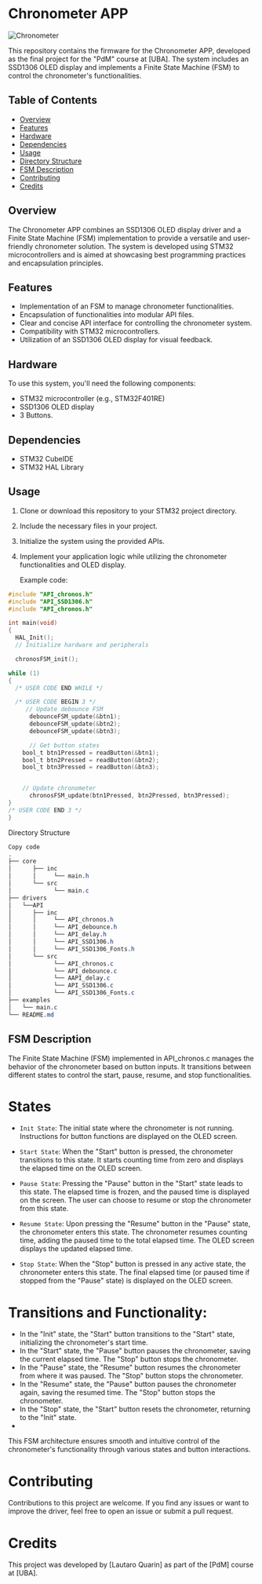 # Chronometer APP 

![Chronometer](https://github.com/lautiq/PdM_workspace/assets/110248182/9d09d5b7-bcfd-4295-9b74-b4dfacc27400)

This repository contains the firmware for the Chronometer APP, developed as the final project for the "PdM" course at [UBA]. The system includes an SSD1306 OLED display and implements a Finite State Machine (FSM) to control the chronometer's functionalities.

## Table of Contents

- [Overview](#overview)
- [Features](#features)
- [Hardware](#hardware)
- [Dependencies](#dependencies)
- [Usage](#usage)
- [Directory Structure](#directory-structure)
- [FSM Description](#fsm-description)
- [Contributing](#contributing)
- [Credits](#credits)

## Overview

The Chronometer APP combines an SSD1306 OLED display driver and a Finite State Machine (FSM) implementation to provide a versatile and user-friendly chronometer solution. The system is developed using STM32 microcontrollers and is aimed at showcasing best programming practices and encapsulation principles.

## Features

- Implementation of an FSM to manage chronometer functionalities.
- Encapsulation of functionalities into modular API files.
- Clear and concise API interface for controlling the chronometer system.
- Compatibility with STM32 microcontrollers.
- Utilization of an SSD1306 OLED display for visual feedback.

## Hardware

To use this system, you'll need the following components:

- STM32 microcontroller (e.g., STM32F401RE)
- SSD1306 OLED display
- 3 Buttons.

## Dependencies

- STM32 CubeIDE
- STM32 HAL Library

## Usage

1. Clone or download this repository to your STM32 project directory.
2. Include the necessary files in your project.
3. Initialize the system using the provided APIs.
4. Implement your application logic while utilizing the chronometer functionalities and OLED display.

   Example code:
```c
#include "API_chronos.h"
#include "API_SSD1306.h"
#include "API_chronos.h"

int main(void)
{
  HAL_Init();
  // Initialize hardware and peripherals

  chronosFSM_init();

while (1)
{
  /* USER CODE END WHILE */

  /* USER CODE BEGIN 3 */
	 // Update debounce FSM
	  debounceFSM_update(&btn1);
	  debounceFSM_update(&btn2);
	  debounceFSM_update(&btn3);

	  // Get button states
    bool_t btn1Pressed = readButton(&btn1);
    bool_t btn2Pressed = readButton(&btn2);
    bool_t btn3Pressed = readButton(&btn3);


    // Update chronometer
	  chronosFSM_update(btn1Pressed, btn2Pressed, btn3Pressed);
}
/* USER CODE END 3 */
}
 ```

Directory Structure
```css
Copy code
.
├── core
│      ├── inc
│      │     └── main.h
│      └── src
│            └── main.c
├── drivers
│   └──API
│      ├── inc
│      │     └── API_chronos.h
│      │     └── API_debounce.h
│      │     └── API_delay.h
│      │     └── API_SSD1306.h
│      │     └── API_SSD1306_Fonts.h
│      └── src
│            └── API_chronos.c
│            └── API_debounce.c
│            └── AAPI_delay.c
│            └── API_SSD1306.c
│            └── API_SSD1306_Fonts.c
├── examples
│   └── main.c
└── README.md  
```


## FSM Description
The Finite State Machine (FSM) implemented in API_chronos.c manages the behavior of the chronometer based on button inputs. It transitions between different states to control the start, pause, resume, and stop functionalities.

# States

- `Init State`: The initial state where the chronometer is not running. Instructions for button functions are displayed on the OLED screen.

- `Start State`: When the "Start" button is pressed, the chronometer transitions to this state. It starts counting time from zero and displays the elapsed time on the OLED screen.

- `Pause State`: Pressing the "Pause" button in the "Start" state leads to this state. The elapsed time is frozen, and the paused time is displayed on the screen. The user can choose to resume or stop the chronometer from this state.

- `Resume State`: Upon pressing the "Resume" button in the "Pause" state, the chronometer enters this state. The chronometer resumes counting time, adding the paused time to the total elapsed time. The OLED screen displays the updated elapsed time.

- `Stop State`: When the "Stop" button is pressed in any active state, the chronometer enters this state. The final elapsed time (or paused time if stopped from the "Pause" state) is displayed on the OLED screen.

# Transitions and Functionality:

- In the "Init" state, the "Start" button transitions to the "Start" state, initializing the chronometer's start time.
- In the "Start" state, the "Pause" button pauses the chronometer, saving the current elapsed time. The "Stop" button stops the chronometer.
- In the "Pause" state, the "Resume" button resumes the chronometer from where it was paused. The "Stop" button stops the chronometer.
- In the "Resume" state, the "Pause" button pauses the chronometer again, saving the resumed time. The "Stop" button stops the chronometer.
- In the "Stop" state, the "Start" button resets the chronometer, returning to the "Init" state.
- 
This FSM architecture ensures smooth and intuitive control of the chronometer's functionality through various states and button interactions.

# Contributing
Contributions to this project are welcome. If you find any issues or want to improve the driver, feel free to open an issue or submit a pull request.

# Credits
This project was developed by [Lautaro Quarin] as part of the [PdM] course at [UBA].
